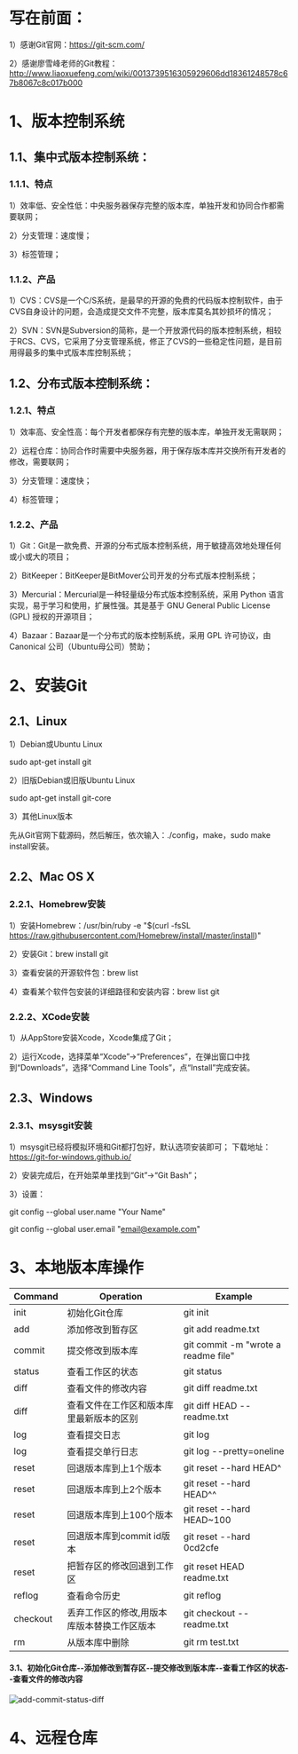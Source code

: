 # 写在前面：
1）感谢Git官网：https://git-scm.com/

2）感谢廖雪峰老师的Git教程：http://www.liaoxuefeng.com/wiki/0013739516305929606dd18361248578c67b8067c8c017b000

# 1、版本控制系统
## 1.1、集中式版本控制系统：
### 1.1.1、特点
1）效率低、安全性低：中央服务器保存完整的版本库，单独开发和协同合作都需要联网；

2）分支管理：速度慢；

3）标签管理；

### 1.1.2、产品
1）CVS：CVS是一个C/S系统，是最早的开源的免费的代码版本控制软件，由于CVS自身设计的问题，会造成提交文件不完整，版本库莫名其妙损坏的情况；

2）SVN：SVN是Subversion的简称，是一个开放源代码的版本控制系统，相较于RCS、CVS，它采用了分支管理系统，修正了CVS的一些稳定性问题，是目前用得最多的集中式版本库控制系统；

## 1.2、分布式版本控制系统：
### 1.2.1、特点
1）效率高、安全性高：每个开发者都保存有完整的版本库，单独开发无需联网；

2）远程仓库：协同合作时需要中央服务器，用于保存版本库并交换所有开发者的修改，需要联网；

3）分支管理：速度快；

4）标签管理；

### 1.2.2、产品	
1）Git：Git是一款免费、开源的分布式版本控制系统，用于敏捷高效地处理任何或小或大的项目；

2）BitKeeper：BitKeeper是BitMover公司开发的分布式版本控制系统；

3）Mercurial：Mercurial是一种轻量级分布式版本控制系统，采用 Python 语言实现，易于学习和使用，扩展性强。其是基于 GNU General Public License (GPL) 授权的开源项目；

4）Bazaar：Bazaar是一个分布式的版本控制系统，采用 GPL 许可协议，由 Canonical 公司（Ubuntu母公司）赞助；

# 2、安装Git
## 2.1、Linux
1）Debian或Ubuntu Linux

sudo apt-get install git

2）旧版Debian或旧版Ubuntu Linux

sudo apt-get install git-core

3）其他Linux版本

先从Git官网下载源码，然后解压，依次输入：./config，make，sudo make install安装。

## 2.2、Mac OS X
### 2.2.1、Homebrew安装
1）安装Homebrew：/usr/bin/ruby -e "$(curl -fsSL https://raw.githubusercontent.com/Homebrew/install/master/install)"

2）安装Git：brew install git

3）查看安装的开源软件包：brew list

4）查看某个软件包安装的详细路径和安装内容：brew list git

### 2.2.2、XCode安装
1）从AppStore安装Xcode，Xcode集成了Git；

2）运行Xcode，选择菜单“Xcode”->“Preferences”，在弹出窗口中找到“Downloads”，选择“Command Line Tools”，点“Install”完成安装。

## 2.3、Windows
### 2.3.1、msysgit安装
1）msysgit已经将模拟环境和Git都打包好，默认选项安装即可；
下载地址：https://git-for-windows.github.io/

2）安装完成后，在开始菜单里找到“Git”->“Git Bash”；

3）设置：

git config --global user.name "Your Name"

git config --global user.email "email@example.com"

# 3、本地版本库操作


| Command      | Operation          |Example                                      |
|--------------|--------------------|------------------------------------|
| init		    | 初始化Git仓库        | git init                          |
| add          | 添加修改到暂存区      | git add readme.txt                 |
| commit       | 提交修改到版本库      | git commit -m "wrote a readme file"|                            
| status       | 查看工作区的状态      | git status                         |
| diff        	 | 查看文件的修改内容    | git diff readme.txt                | 
| diff| 查看文件在工作区和版本库里最新版本的区别| git diff HEAD --readme.txt    |              
| log       	 | 查看提交日志         | git log                            |            
| log       	 | 查看提交单行日志      | git log --pretty=oneline           |                     
| reset        | 回退版本库到上1个版本 | git reset --hard HEAD^             |       
| reset        | 回退版本库到上2个版本 | git reset --hard HEAD^^             |                         
| reset        | 回退版本库到上100个版本 | git reset --hard HEAD~100         |                       
| reset        | 回退版本库到commit id版本 | git reset --hard 0cd2cfe       | 
| reset        | 把暂存区的修改回退到工作区 | git reset HEAD readme.txt       |                                  
| reflog       | 查看命令历史        | git reflog                          |
| checkout | 丢弃工作区的修改,用版本库版本替换工作区版本 | git checkout -- readme.txt|
| rm     | 从版本库中删除     | git rm test.txt           |        


#### 3.1、初始化Git仓库--添加修改到暂存区--提交修改到版本库--查看工作区的状态--查看文件的修改内容
![add-commit-status-diff](https://github.com/chaozhouzhang/blogs/blob/master/file/git/init-add-commit-status-diff.png)

# 4、远程仓库

